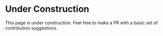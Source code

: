 # Under Construction
This page is under construction. Feel free to make a PR with a basic set of contribution suggestions.
